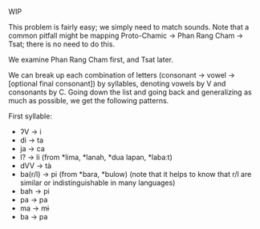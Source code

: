 WIP

This problem is fairly easy; we simply need to match sounds. Note that a common pitfall might be mapping Proto-Chamic -> Phan Rang Cham -> Tsat; there is no need to do this. 

We examine Phan Rang Cham first, and Tsat later.

We can break up each combination of letters (consonant -> vowel -> [optional final consonant]) by syllables, denoting vowels by V and consonants by C. Going down the list and going back and generalizing as much as possible, we get the following patterns. 

First syllable:
- ʔV -> i 
- di -> ta
- ja -> ca
- l? -> li (from *lima, *lanah, *dua lapan, *labaːt)
- dVV -> tà
- ba(r/l) -> pi (from *bara, *bulow) (note that it helps to know that r/l are similar or indistinguishable in many languages)
- bah -> pi
- pa -> pa
- ma -> mɨ
- ba -> pa